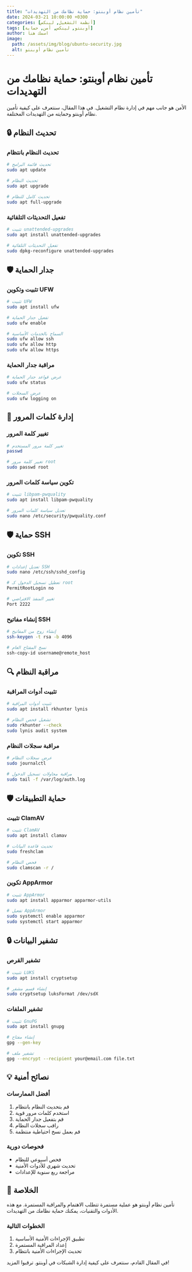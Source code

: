 ```yaml
---
title: "تأمين نظام أوبنتو: حماية نظامك من التهديدات"
date: 2024-03-21 10:00:00 +0300
categories: [أنظمة التشغيل, لينكس]
tags: [أوبنتو, لينكس, أمن, حماية]
author: اسمك هنا
image:
  path: /assets/img/blog/ubuntu-security.jpg
  alt: تأمين نظام أوبنتو
---
```


# تأمين نظام أوبنتو: حماية نظامك من التهديدات

الأمن هو جانب مهم في إدارة نظام التشغيل. في هذا المقال، سنتعرف على كيفية تأمين نظام أوبنتو وحمايته من التهديدات المختلفة.

## 🔒 تحديث النظام

### تحديث النظام بانتظام
```bash
# تحديث قائمة البرامج
sudo apt update

# تحديث النظام
sudo apt upgrade

# تحديث كامل للنظام
sudo apt full-upgrade
```

### تفعيل التحديثات التلقائية
```bash
# تثبيت unattended-upgrades
sudo apt install unattended-upgrades

# تفعيل التحديثات التلقائية
sudo dpkg-reconfigure unattended-upgrades
```

## 🛡️ جدار الحماية

### تثبيت وتكوين UFW
```bash
# تثبيت UFW
sudo apt install ufw

# تفعيل جدار الحماية
sudo ufw enable

# السماح بالخدمات الأساسية
sudo ufw allow ssh
sudo ufw allow http
sudo ufw allow https
```

### مراقبة جدار الحماية
```bash
# عرض قواعد جدار الحماية
sudo ufw status

# عرض السجلات
sudo ufw logging on
```

## 🔑 إدارة كلمات المرور

### تغيير كلمة المرور
```bash
# تغيير كلمة مرور المستخدم
passwd

# تغيير كلمة مرور root
sudo passwd root
```

### تكوين سياسة كلمات المرور
```bash
# تثبيت libpam-pwquality
sudo apt install libpam-pwquality

# تعديل سياسة كلمات المرور
sudo nano /etc/security/pwquality.conf
```

## 🛡️ حماية SSH

### تكوين SSH
```bash
# تعديل إعدادات SSH
sudo nano /etc/ssh/sshd_config

# تعطيل تسجيل الدخول كـ root
PermitRootLogin no

# تغيير المنفذ الافتراضي
Port 2222
```

### إنشاء مفاتيح SSH
```bash
# إنشاء زوج من المفاتيح
ssh-keygen -t rsa -b 4096

# نسخ المفتاح العام
ssh-copy-id username@remote_host
```

## 🔍 مراقبة النظام

### تثبيت أدوات المراقبة
```bash
# تثبيت أدوات المراقبة
sudo apt install rkhunter lynis

# تشغيل فحص النظام
sudo rkhunter --check
sudo lynis audit system
```

### مراقبة سجلات النظام
```bash
# عرض سجلات النظام
sudo journalctl

# مراقبة محاولات تسجيل الدخول
sudo tail -f /var/log/auth.log
```

## 🛡️ حماية التطبيقات

### تثبيت ClamAV
```bash
# تثبيت ClamAV
sudo apt install clamav

# تحديث قاعدة البيانات
sudo freshclam

# فحص النظام
sudo clamscan -r /
```

### تكوين AppArmor
```bash
# تثبيت AppArmor
sudo apt install apparmor apparmor-utils

# تفعيل AppArmor
sudo systemctl enable apparmor
sudo systemctl start apparmor
```

## 🔒 تشفير البيانات

### تشفير القرص
```bash
# تثبيت LUKS
sudo apt install cryptsetup

# إنشاء قسم مشفر
sudo cryptsetup luksFormat /dev/sdX
```

### تشفير الملفات
```bash
# تثبيت GnuPG
sudo apt install gnupg

# إنشاء مفتاح
gpg --gen-key

# تشفير ملف
gpg --encrypt --recipient your@email.com file.txt
```

## 💡 نصائح أمنية

### أفضل الممارسات
1. قم بتحديث النظام بانتظام
2. استخدم كلمات مرور قوية
3. قم بتفعيل جدار الحماية
4. راقب سجلات النظام
5. قم بعمل نسخ احتياطية منتظمة

### فحوصات دورية
- فحص أسبوعي للنظام
- تحديث شهري للأدوات الأمنية
- مراجعة ربع سنوية للإعدادات

## 🎯 الخلاصة

تأمين نظام أوبنتو هو عملية مستمرة تتطلب الاهتمام والمراقبة المستمرة. مع هذه الأدوات والتقنيات، يمكنك حماية نظامك من التهديدات.

### الخطوات التالية
1. تطبيق الإجراءات الأمنية الأساسية
2. إعداد المراقبة المستمرة
3. تحديث الإجراءات الأمنية بانتظام

في المقال القادم، سنتعرف على كيفية إدارة الشبكات في أوبنتو. ترقبوا المزيد!

<style>
.post-content {
  font-family: 'Cairo', sans-serif;
  line-height: 1.8;
}

.post-content h1 {
  color: #2c3e50;
  border-bottom: 2px solid #3498db;
  padding-bottom: 10px;
}

.post-content h2 {
  color: #34495e;
  margin-top: 30px;
}

.post-content code {
  background-color: #f8f9fa;
  padding: 2px 5px;
  border-radius: 3px;
  font-family: 'Fira Code', monospace;
}

.post-content pre {
  background-color: #f8f9fa;
  padding: 15px;
  border-radius: 5px;
  overflow-x: auto;
}

.post-content ul, .post-content ol {
  padding-right: 20px;
}

.post-content li {
  margin-bottom: 10px;
}

.post-content blockquote {
  border-right: 4px solid #3498db;
  padding-right: 15px;
  margin: 20px 0;
  color: #666;
}

.post-content pre code {
  background-color: #2c3e50;
  color: #ecf0f1;
  padding: 15px;
  border-radius: 5px;
  display: block;
  overflow-x: auto;
}
</style> 